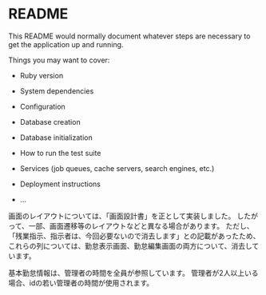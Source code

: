 # README

This README would normally document whatever steps are necessary to get the
application up and running.

Things you may want to cover:

* Ruby version

* System dependencies

* Configuration

* Database creation

* Database initialization

* How to run the test suite

* Services (job queues, cache servers, search engines, etc.)

* Deployment instructions

* ...


画面のレイアウトについては、「画面設計書」を正として実装しました。
したがって、一部、画面遷移等のレイアウトなどと異なる場合があります。
ただし、「残業指示、指示者は、今回必要ないので消去します」との記載があったため、
これらの列については、勤怠表示画面、勤怠編集画面の両方について、消去しています。

基本勤怠情報は、管理者の時間を全員が参照しています。
管理者が2人以上いる場合、idの若い管理者の時間が使用されます。

